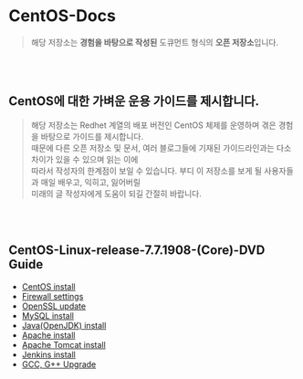 # CentOS-Docs
> 해당 저장소는 **경험을 바탕으로 작성된** 도큐먼트 형식의 **오픈 저장소**입니다.  

<br/>
<br/>

## CentOS에 대한 가벼운 운용 가이드를 제시합니다.
> 해당 저장소는 Redhet 계열의 배포 버전인 CentOS 체제를 운영하며 겪은 경험을 바탕으로 가이드를 제시합니다.  
때문에 다른 오픈 저장소 및 문서, 여러 블로그들에 기재된 가이드라인과는 다소 차이가 있을 수 있으며 읽는 이에  
따라서 작성자의 한계점이 보일 수 있습니다. 부디 이 저장소를 보게 될 사용자들과 매일 배우고, 익히고, 잃어버릴  
미래의 글 작성자에게 도움이 되길 간절히 바랍니다.  

<br/>
<br/>

## CentOS-Linux-release-7.7.1908-(Core)-DVD Guide
- [CentOS install](https://github.com/ionio-dev/CentOS-Docs/blob/master/CentOS-Linux-release-7.7.1908-(Core)-DVD/guide/centos7_installation.md)
- [Firewall settings](https://github.com/ionio-dev/Dev-Docs/blob/master/CentOS-Linux-release-7.7.1908-(Core)-DVD/guide/preferences/firewall_settings.md)
- [OpenSSL update](https://github.com/ionio-dev/Dev-Docs/blob/master/CentOS-Linux-release-7.7.1908-(Core)-DVD/guide/preferences/openssl_settings.md)
- [MySQL install](https://github.com/ionio-dev/Dev-Docs/blob/master/CentOS-Linux-release-7.7.1908-(Core)-DVD/guide/mysql_installation.md)
- [Java(OpenJDK) install](https://github.com/ionio-dev/CentOS-Docs/blob/master/CentOS-Linux-release-7.7.1908-(Core)-DVD/guide/java_installation.md)
- [Apache install](https://github.com/ionio-dev/Dev-Docs/blob/master/CentOS-Linux-release-7.7.1908-(Core)-DVD/guide/apache_installation.md)
- [Apache Tomcat install](https://github.com/ionio-dev/CentOS-Docs/blob/master/CentOS-Linux-release-7.7.1908-(Core)-DVD/guide/apache_tomcat_installation.md)
- [Jenkins install](https://github.com/ionio-dev/CentOS-Docs/blob/master/CentOS-Linux-release-7.7.1908-(Core)-DVD/guide/jenkins_installation.md)
- [GCC, G++ Upgrade](https://github.com/ionio-dev/CentOS-Docs/blob/master/CentOS-Linux-release-7.7.1908-(Core)-DVD/guide/gcc_installation.md)
<br/>
